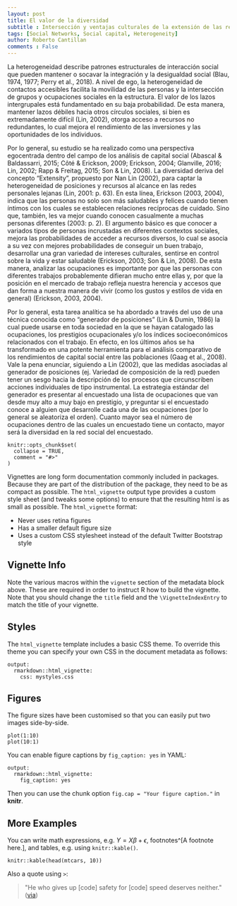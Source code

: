 ```yaml
---
layout: post
title: El valor de la diversidad
subtitle : Intersección y ventajas culturales de la extensión de las redes personales
tags: [Social Networks, Social capital, Heterogeneity]
author: Roberto Cantillan
comments : False
---
```

La heterogeneidad describe patrones estructurales de interacción social que 
pueden mantener o socavar la integración y la desigualdad social (Blau, 1974, 
1977; Perry et al., 2018). A nivel de ego, la heterogeneidad de contactos 
accesibles facilita la movilidad de las personas y la intersección de grupos y 
ocupaciones sociales en la estructura. El valor de los lazos intergrupales está 
fundamentado en su baja probabilidad. De esta manera, mantener lazos débiles 
hacia otros círculos sociales, si bien es extremadamente difícil (Lin, 2002), 
otorga acceso a recursos no redundantes, lo cual mejora el rendimiento de las 
inversiones y las oportunidades de los individuos. 

Por lo general, su estudio se ha realizado como una perspectiva egocentrada 
dentro del campo de los análisis de capital social (Abascal & Baldassarri, 2015; 
Côté & Erickson, 2009; Erickson, 2004; Glanville, 2016; Lin, 2002; Rapp & 
Freitag, 2015; Son & Lin, 2008). La diversidad deriva del concepto “Extensity”, 
propuesto por Nan Lin (2002), para captar la heterogeneidad de posiciones y 
recursos al alcance en las redes personales lejanas (Lin, 2001: p. 63). En esta 
línea, Erickson (2003, 2004), indica que las personas no solo son más saludables 
y felices cuando tienen íntimos con los cuales se establecen relaciones 
recíprocas de cuidado. Sino que, también, les va mejor cuando conocen 
casualmente a muchas personas diferentes (2003: p. 2). El argumento básico es 
que conocer a variados tipos de personas incrustadas en diferentes contextos 
sociales, mejora las probabilidades de acceder a recursos diversos, lo cual se
asocia a su vez con mejores probabilidades de conseguir un buen trabajo, 
desarrollar una gran variedad de intereses culturales, sentirse en control 
sobre la vida y estar saludable (Erickson, 2003; Son & Lin, 2008). De esta 
manera, analizar las ocupaciones es importante por que las personas con 
diferentes trabajos probablemente difieran mucho entre ellas y, por que la 
posición en el mercado de trabajo refleja nuestra herencia y accesos que dan 
forma a nuestra manera de vivir (como los gustos y estilos de vida en general) 
(Erickson, 2003, 2004). 

Por lo general, esta tarea analítica se ha abordado a través del uso de una 
técnica conocida como “generador de posiciones”  (Lin & Dumin, 1986) la cual 
puede usarse en toda sociedad en la que se hayan catalogado las ocupaciones, 
los prestigios ocupacionales y/o los índices socioeconómicos relacionados con 
el trabajo. En efecto, en los últimos años se ha transformado en una potente 
herramienta para el análisis comparativo de los rendimientos de capital social 
entre las poblaciones (Gaag et al., 2008). Vale la pena enunciar, siguiendo a 
Lin (2002), que las medidas asociadas al generador de posiciones (ej. Variedad 
de composición de la red) pueden tener un sesgo hacia la descripción de los 
procesos que circunscriben acciones individuales de tipo instrumental. La 
estrategia estándar del generador es presentar al encuestado una lista de 
ocupaciones que van desde muy alto a muy bajo en prestigio, y preguntar si el 
encuestado conoce a alguien que desarrolle cada una de las ocupaciones (por lo 
general se aleatoriza el orden). Cuanto mayor sea el número de ocupaciones 
dentro de las cuales un encuestado tiene un contacto, mayor será la diversidad 
en la red social del encuestado. 







```{r setup, include = FALSE}
knitr::opts_chunk$set(
  collapse = TRUE,
  comment = "#>"
)
```

Vignettes are long form documentation commonly included in packages. Because they are part of the distribution of the package, they need to be as compact as possible. The `html_vignette` output type provides a custom style sheet (and tweaks some options) to ensure that the resulting html is as small as possible. The `html_vignette` format:

- Never uses retina figures
- Has a smaller default figure size
- Uses a custom CSS stylesheet instead of the default Twitter Bootstrap style

## Vignette Info

Note the various macros within the `vignette` section of the metadata block above. These are required in order to instruct R how to build the vignette. Note that you should change the `title` field and the `\VignetteIndexEntry` to match the title of your vignette.

## Styles

The `html_vignette` template includes a basic CSS theme. To override this theme you can specify your own CSS in the document metadata as follows:

    output: 
      rmarkdown::html_vignette:
        css: mystyles.css

## Figures

The figure sizes have been customised so that you can easily put two images side-by-side. 

```{r, fig.show='hold'}
plot(1:10)
plot(10:1)
```

You can enable figure captions by `fig_caption: yes` in YAML:

    output:
      rmarkdown::html_vignette:
        fig_caption: yes

Then you can use the chunk option `fig.cap = "Your figure caption."` in **knitr**.

## More Examples

You can write math expressions, e.g. $Y = X\beta + \epsilon$, footnotes^[A footnote here.], and tables, e.g. using `knitr::kable()`.

```{r, echo=FALSE, results='asis'}
knitr::kable(head(mtcars, 10))
```

Also a quote using `>`:

> "He who gives up [code] safety for [code] speed deserves neither."
([via](https://twitter.com/hadleywickham/status/504368538874703872))

